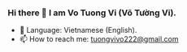 ### Hi there 👋 I am Vo Tuong Vi (Võ Tường Vi).

<!--
**vivo2222/vivo2222** is a ✨ _special_ ✨ repository because its `README.md` (this file) appears on your GitHub profile.

Here are some ideas to get you started:

- 🔭 I’m currently working on ..
- 🌱 I’m currently learning ...
- 👯 I’m looking to collaborate on ...
- 🤔 I’m looking for help with ...
- 💬 Ask me about ...
- 📫 How to reach me: ...
- 😄 Pronouns: ...
- ⚡ Fun fact: ...
-->
- 🚩 Language: Vietnamese (English).
- 📫 How to reach me: tuongvivo222@gmail.com 
